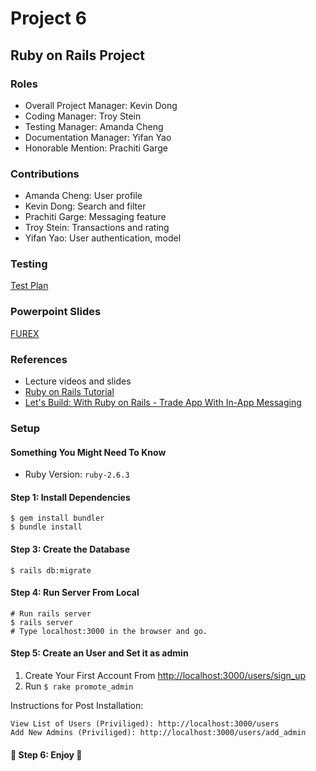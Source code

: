 # Project 6

## Ruby on Rails Project

### Roles

* Overall Project Manager: Kevin Dong
* Coding Manager:  Troy Stein
* Testing Manager: Amanda Cheng
* Documentation Manager: Yifan Yao
* Honorable Mention: Prachiti Garge

### Contributions

* Amanda Cheng: User profile
* Kevin Dong: Search and filter
* Prachiti Garge: Messaging feature
* Troy Stein: Transactions and rating
* Yifan Yao: User authentication, model

### Testing

[Test Plan](docs/Test_plan_Project_6.pdf)

### Powerpoint Slides

[FUREX](https://buckeyemailosu-my.sharepoint.com/:p:/r/personal/dong_696_buckeyemail_osu_edu/Documents/3rd%20Year/Summer%20Semester/CSE%203901%20-%200x3901/Proposals/Project-6-0011-1001-0000-0001%20amanda.pptx?d=w65e4b336d24441a1ad26cec228755c00&csf=1&web=1&e=AoCkKI)

### References

* Lecture videos and slides
* [Ruby on Rails Tutorial](https://www.railstutorial.org/book)
* [Let's Build: With Ruby on Rails - Trade App With In-App Messaging](https://web-crunch.com/posts/lets-build-with-ruby-on-rails-trade-app-in-app-messaging)

### Setup

#### Something You Might Need To Know

* Ruby Version: `ruby-2.6.3`

#### Step 1: Install Dependencies

```
$ gem install bundler
$ bundle install
```

#### Step 3: Create the Database

`$ rails db:migrate`

#### Step 4: Run Server From Local

```
# Run rails server
$ rails server
# Type localhost:3000 in the browser and go.
```

#### Step 5: Create an User and Set it as admin

1. Create Your First Account From [http://localhost:3000/users/sign_up](http://localhost:3000/users/sign_up)
2. Run `$ rake promote_admin`

Instructions for Post Installation:

```
View List of Users (Priviliged): http://localhost:3000/users
Add New Admins (Priviliged): http://localhost:3000/users/add_admin
```

#### :beers: Step 6: Enjoy :beers:

